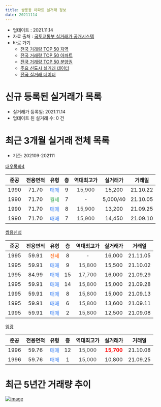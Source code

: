 ```yaml
---
title: 쌍용동 아파트 실거래 정보
date: 20211114
---
```


* 업데이트 : 2021.11.14
* 자료 출처 : [국토교통부 실거래가 공개시스템](http://rt.molit.go.kr)
* 바로 가기
    * [전국 거래량 TOP 50 지역](https://apt-info.github.io/apt-trade-info/tr)
    * [전국 거래량 TOP 50 아파트](https://apt-info.github.io/apt-trade-info/ta)
    * [전국 거래량 TOP 50 분양권](https://apt-info.github.io/apt-trade-info/tb)
    * [주요 신도시 실거래 데이터](https://apt-info.github.io/apt-trade-info/newtown)
    * [전국 실거래 데이터](https://apt-info.github.io/apt-trade-info/all)



<script async src="https://pagead2.googlesyndication.com/pagead/js/adsbygoogle.js"></script>
<!-- 기본광고 -->
<ins class="adsbygoogle"
     style="display:block"
     data-ad-client="ca-pub-1142216861245946"
     data-ad-slot="4805727019"
     data-ad-format="auto"
     data-full-width-responsive="true"></ins>
<script>
     (adsbygoogle = window.adsbygoogle || []).push({});
</script>


# 신규 등록된 실거래가 목록

* 실거래가 등록일: 2021.11.14
* 업데이트 된 실거래 수: 0 건




<script async src="https://pagead2.googlesyndication.com/pagead/js/adsbygoogle.js"></script>
<!-- 기본광고 -->
<ins class="adsbygoogle"
     style="display:block"
     data-ad-client="ca-pub-1142216861245946"
     data-ad-slot="4805727019"
     data-ad-format="auto"
     data-full-width-responsive="true"></ins>
<script>
     (adsbygoogle = window.adsbygoogle || []).push({});
</script>


# 최근 3개월 실거래 전체 목록
* 기준: 202109-202111


[대우목화4](https://search.naver.com/search.naver?query=%EB%8C%80%EC%9A%B0%EB%AA%A9%ED%99%944)

|준공|전용면적|유형|층|역대최고가|실거래가|거래일|
|:---:|:---:|:---:|:---:|:---:|:---:|:---:|
|1990|71.70|<span style="color:#4285F3">매매</span>|9|<span style="color:#444444">15,900</span>|15,200|21.10.22|
|1990|71.70|<span style="color:#34A853">월세</span>|7|<span style="color:#444444">-</span>|5,000/40|21.10.05|
|1990|71.70|<span style="color:#4285F3">매매</span>|8|<span style="color:#444444">15,900</span>|13,200|21.09.25|
|1990|71.70|<span style="color:#4285F3">매매</span>|7|<span style="color:#444444">15,900</span>|14,450|21.09.10|

[쌍용신성](https://search.naver.com/search.naver?query=%EC%8C%8D%EC%9A%A9%EC%8B%A0%EC%84%B1)

|준공|전용면적|유형|층|역대최고가|실거래가|거래일|
|:---:|:---:|:---:|:---:|:---:|:---:|:---:|
|1995|59.91|<span style="color:#FF5A00">전세</span>|8|<span style="color:#444444">-</span>|16,000|21.11.05|
|1995|59.91|<span style="color:#4285F3">매매</span>|9|<span style="color:#444444">15,800</span>|15,500|21.10.02|
|1995|84.99|<span style="color:#4285F3">매매</span>|15|<span style="color:#444444">17,700</span>|16,000|21.09.29|
|1995|59.91|<span style="color:#4285F3">매매</span>|14|<span style="color:#444444">15,800</span>|15,000|21.09.28|
|1995|59.91|<span style="color:#4285F3">매매</span>|8|<span style="color:#444444">15,800</span>|15,000|21.09.13|
|1995|59.91|<span style="color:#4285F3">매매</span>|6|<span style="color:#444444">15,800</span>|13,600|21.09.11|
|1995|59.91|<span style="color:#4285F3">매매</span>|2|<span style="color:#444444">15,800</span>|12,500|21.09.08|

[임광](https://search.naver.com/search.naver?query=%EC%9E%84%EA%B4%91)

|준공|전용면적|유형|층|역대최고가|실거래가|거래일|
|:---:|:---:|:---:|:---:|:---:|:---:|:---:|
|1996|59.76|<span style="color:#4285F3">매매</span>|12|<span style="color:#444444">15,000</span>|<b><span style="color:#FF0000">15,700</span></b>|21.10.08|
|1996|59.76|<span style="color:#4285F3">매매</span>|1|<span style="color:#444444">15,000</span>|10,800|21.09.25|



<script async src="https://pagead2.googlesyndication.com/pagead/js/adsbygoogle.js"></script>
<!-- 기본광고 -->
<ins class="adsbygoogle"
     style="display:block"
     data-ad-client="ca-pub-1142216861245946"
     data-ad-slot="4805727019"
     data-ad-format="auto"
     data-full-width-responsive="true"></ins>
<script>
     (adsbygoogle = window.adsbygoogle || []).push({});
</script>


# 최근 5년간 거래량 추이


<div style="width:100%;">
    <canvas id="deal_progress" height="200"></canvas>
</div>

<script>
new Chart(document.getElementById("deal_progress"), {
    type: 'line',
    data: {
        labels: ['16.01','16.02','16.03','16.04','16.05','16.06','16.07','16.08','16.09','16.10','16.11','16.12','17.02','17.03','17.04','17.05','17.06','17.07','17.08','17.09','17.10','17.11','17.12','18.01','18.02','18.03','18.04','18.05','18.06','18.07','18.08','18.09','18.10','18.11','18.12','19.01','19.02','19.03','19.04','19.05','19.06','19.07','19.08','19.09','19.10','19.12','20.01','20.02','20.03','20.04','20.05','20.06','20.07','20.08','20.09','20.10','20.11','20.12','21.01','21.02','21.03','21.04','21.05','21.06','21.07','21.08','21.09','21.10','21.11'],
        datasets: [{
            label: '매매/분양권',
            data: [0,1,4,3,2,0,0,0,4,1,2,1,0,1,1,3,2,2,3,7,3,3,2,2,4,3,3,1,6,0,3,1,1,0,2,1,2,4,2,3,0,4,4,2,0,2,2,2,2,2,5,10,9,3,2,1,8,2,1,1,11,5,5,5,7,5,8,3,0],
            borderColor: "rgba(66, 133, 243, 1)",
            backgroundColor: "rgba(66, 133, 243, 0.05)",
            borderWidth: 1,
            pointRadius: 0,
            fill: false,
            lineTension: 0
        },{
            label: '전/월세',
            data: [3,2,3,2,0,1,1,1,1,2,0,1,4,0,1,4,1,1,3,2,3,0,2,2,3,4,0,0,1,2,2,2,1,1,2,1,5,0,3,3,1,2,1,3,3,2,2,2,1,0,0,0,2,2,1,2,2,4,6,2,2,3,2,1,2,3,0,1,1],
            borderColor: "rgba(255, 90, 0, 1)",
            backgroundColor: "rgba(255, 90, 0, 0.05)",
            borderWidth: 1,
            pointRadius: 0,
            fill: false,
            lineTension: 0
        },{
            label: '합계',
            data: [3,3,7,5,2,1,1,1,5,3,2,2,4,1,2,7,3,3,6,9,6,3,4,4,7,7,3,1,7,2,5,3,2,1,4,2,7,4,5,6,1,6,5,5,3,4,4,4,3,2,5,10,11,5,3,3,10,6,7,3,13,8,7,6,9,8,8,4,1],
            borderColor: "rgba(0, 0, 0, 1)",
            backgroundColor: "rgba(0, 0, 0, 0.03)",
            borderWidth: 0.1,
            pointRadius: 0,
            fill: true,
            lineTension: 0
        }
        ]
    },
    options: {
        responsive: true,
        title: {
            display: false
        },
        tooltips: {
            mode: 'index',
            intersect: false
        },
        hover: {
            mode: 'nearest',
            intersect: true
        },
        scales: {
            xAxes: [{
                display: true,
                scaleLabel: {
                    display: true,
                    labelString: '년/월'
                }
            }],
            yAxes: [{
                display: true,
                ticks: {
                    suggestedMin: 0,
                },
                scaleLabel: {
                    display: true,
                    labelString: '실거래 수'
                }
            }]
        }
    }
});

</script>


[![image](https://apt-info.github.io/images/2020-01-03-apt-trade-info/1024x500.png)](https://play.google.com/store/apps/details?id=com.aptinfo.apttradeinfo)

